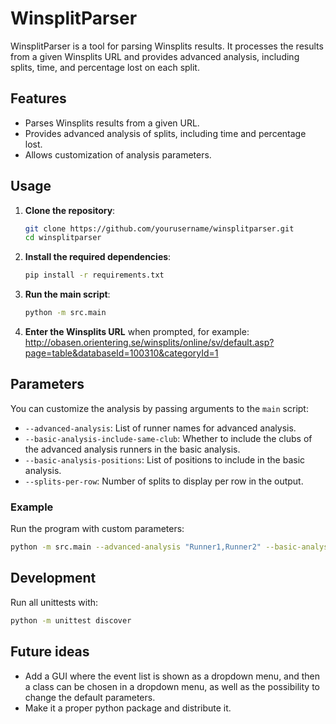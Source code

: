 # WinsplitParser

WinsplitParser is a tool for parsing Winsplits results. It processes the results from a given Winsplits URL and provides advanced analysis, including splits, time, and percentage lost on each split.

## Features

- Parses Winsplits results from a given URL.
- Provides advanced analysis of splits, including time and percentage lost.
- Allows customization of analysis parameters.

## Usage

1. **Clone the repository**:
    ```sh
    git clone https://github.com/yourusername/winsplitparser.git
    cd winsplitparser
    ```

2. **Install the required dependencies**:
    ```sh
    pip install -r requirements.txt
    ```

3. **Run the main script**:
    ```sh
    python -m src.main
    ```

4. **Enter the Winsplits URL** when prompted, for example:
http://obasen.orientering.se/winsplits/online/sv/default.asp?page=table&databaseId=100310&categoryId=1

## Parameters

You can customize the analysis by passing arguments to the `main` script:

- `--advanced-analysis`: List of runner names for advanced analysis.
- `--basic-analysis-include-same-club`: Whether to include the clubs of the advanced analysis runners in the basic analysis.
- `--basic-analysis-positions`: List of positions to include in the basic analysis.
- `--splits-per-row`: Number of splits to display per row in the output.

### Example

Run the program with custom parameters:
```sh
python -m src.main --advanced-analysis "Runner1,Runner2" --basic-analysis-include-same-club True --basic-analysis-positions "1,2,3" --splits-per-row 5
```

## Development

Run all unittests with:
```sh
python -m unittest discover
```

## Future ideas

- Add a GUI where the event list is shown as a dropdown menu, and then a class can be chosen in a dropdown menu, as well as the possibility to change the default parameters.
- Make it a proper python package and distribute it.
